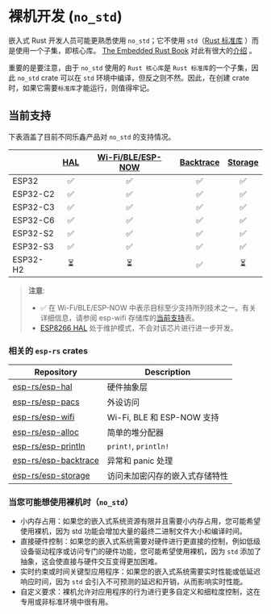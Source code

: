 # 裸机开发 (`no_std`)

嵌入式 Rust 开发人员可能更熟悉使用 `no_std`；它不使用 `std`（[Rust 标准库][rust-lib-std] ）而是使用一个子集，即核心库。 [The Embedded Rust Book][embedded-rust-book] 对此有很大的[介绍][embedded-rust-book-no-std] 。

重要的是要注意，由于 `no_std` 使用的 `Rust 核心库`是 `Rust 标准库`的一个子集，因此 `no_std` crate 可以在 `std` 环境中编译，但反之则不然。因此，在创建 crate 时，如果它需要`标准库`才能运行，则值得牢记。

[embedded-rust-book]: https://docs.rust-embedded.org/
[embedded-rust-book-no-std]: https://docs.rust-embedded.org/book/intro/no-std.html
[rust-lib-core]: https://doc.rust-lang.org/core/index.html
[rust-lib-std]: https://doc.rust-lang.org/std/index.html


## 当前支持

下表涵盖了目前不同乐鑫产品对 `no_std` 的支持情况。

|          | [HAL][esp-rs/esp-hal] | [Wi-Fi/BLE/ESP-NOW][esp-rs/esp-wifi] | [Backtrace][esp-rs/esp-backtrace] | [Storage][esp-rs/esp-storage] |
| -------- | :-------------------: | :----------------------------------: | :-------------------------------: | :---------------------------: |
| ESP32    |           ✅           |                  ✅                   |                 ✅                 |               ✅               |
| ESP32-C2 |           ✅           |                  ✅                   |                 ✅                 |               ✅               |
| ESP32-C3 |           ✅           |                  ✅                   |                 ✅                 |               ✅               |
| ESP32-C6 |           ✅           |                  ✅                   |                 ✅                 |               ✅               |
| ESP32-S2 |           ✅           |                  ✅                   |                 ✅                 |               ✅               |
| ESP32-S3 |           ✅           |                  ✅                   |                 ✅                 |               ✅               |
| ESP32-H2 |           ⏳           |                  ⏳                   |                 ✅                 |               ⏳               |

> **注意**:
>
> - ✅ 在 Wi-Fi/BLE/ESP-NOW 中表示目标至少支持所列技术之一。有关详细信息，请参阅 esp-wifi 存储库的[当前支持][esp-wifi-current-support]表。
> - [ESP8266 HAL][esp-rs/esp8266-hal] 处于维护模式，不会对该芯片进行进一步开发。

[esp-wifi-current-support]: https://github.com/esp-rs/esp-wifi#current-support
### 相关的 `esp-rs` crates

| Repository             | Description                                                |
| ---------------------- | ---------------------------------------------------------- |
| [esp-rs/esp-hal]       | 硬件抽象层                                 |
| [esp-rs/esp-pacs]      | 外设访问                                   |
| [esp-rs/esp-wifi]      | Wi-Fi, BLE 和 ESP-NOW 支持                             |
| [esp-rs/esp-alloc]     | 简单的堆分配器                                      |
| [esp-rs/esp-println]   | `print!`,  `println!`                                      |
| [esp-rs/esp-backtrace] | 异常和 panic 处理                               |
| [esp-rs/esp-storage]   | 访问未加密闪存的嵌入式存储特性 |

### 当您可能想使用裸机时（`no_std`）

- 小内存占用：如果您的嵌入式系统资源有限并且需要小内存占用，您可能希望使用裸机，因为 std 功能会增加大量的最终二进制文件大小和编译时间。
- 直接硬件控制：如果您的嵌入式系统需要对硬件进行更直接的控制，例如低级设备驱动程序或访问专门的硬件功能，您可能希望使用裸机，因为 `std` 添加了抽象，这会使直接与硬件交互变得更加困难。
- 实时约束或时间关键型应用程序：如果您的嵌入式系统需要实时性能或低延迟响应时间，因为 `std` 会引入不可预测的延迟和开销，从而影响实时性能。
- 自定义要求：裸机允许对应用程序的行为进行更多自定义和细粒度控制，这在专用或非标准环境中很有用。


[esp-rs/esp-hal]: https://github.com/esp-rs/esp-hal "Hardware abstraction layer"
[esp-rs/esp8266-hal]: https://github.com/esp-rs/esp8266-hal "ESP8266 Hardware abstraction layer"
[esp-rs/esp-pacs]: https://github.com/esp-rs/esp-pacs "Peripheral access crates"
[esp-rs/esp-wifi]: https://github.com/esp-rs/esp-wifi "Wi-Fi, BLE and ESP-NOW support"
[esp-rs/esp-alloc]: https://github.com/esp-rs/esp-alloc "Simple heap allocator"
[esp-rs/esp-println]: https://github.com/esp-rs/esp-println "print!, println!"
[esp-rs/esp-backtrace]: https://github.com/esp-rs/esp-backtrace "Exception and panic handlers"
[esp-rs/esp-storage]: https://github.com/esp-rs/esp-storage "Embedded-storage traits to access unencrypted flash memory"


